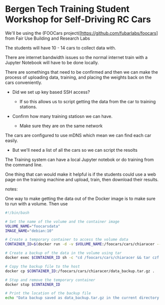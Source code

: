 # Bergen Tech Training Student Workshop for Self-Driving RC Cars

We'll be using the (FOOCars project([https://github.com/fubarlabs/foocars] from Fair Use Building and Research Labs

The students will have 10 - 14 cars to collect data with.

There are internet bandwidth issues so the normal internet train with a Jupyter Notebook will have to be done locally.

There are somethings that need to be confirmed and then we can make the process of uploading data, training, and placing the weights back on the cars conveniently.

* Did we set up key based SSH access?
  * If so this allows us to script getting the data from the car to training stations.
  
* Confirm how many training statiosn we can have.
  * Make sure they are on the same network
  
The cars are configured to use mDNS which mean we can find each car easily.
 * But we'll need a list of all the cars so we can script the resolts
 
The Training system can have a local Jupyter notebok or do training from the command line. 
 
One thing that can would make it helpful is if the students could use a web page on the training machine and upload, train, then download their results.


notes:

One way to make getting the data out of the Docker image is to make sure to run with a volume. Then use 

```export_data.sh
#!/bin/bash

# Set the name of the volume and the container image
VOLUME_NAME="foocarsdata"
IMAGE_NAME="debian:10"

# Create a temporary container to access the volume data
CONTAINER_ID=$(docker run -d -v $VOLUME_NAME:/foocars/cars/chiaracer --entrypoint /bin/sleep $IMAGE_NAME 1d)

# Create a backup of the data in the volume using tar
docker exec $CONTAINER_ID sh -c "cd /foocars/cars/chiaracer && tar czf data_backup.tar.gz data/"

# Copy the backup file to the host
docker cp $CONTAINER_ID:/foocars/cars/chiaracer/data_backup.tar.gz .

# Stop and remove the temporary container
docker stop $CONTAINER_ID

# Print the location of the backup file
echo "Data backup saved as data_backup.tar.gz in the current directory."

```
